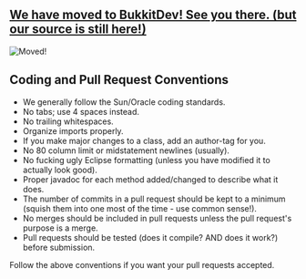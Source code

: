 ## [We have moved to BukkitDev! See you there. (but our source is still here!)](http://dev.bukkit.org/server-mods/bananaspace/pages/)
![Moved!](http://hrblog.typepad.com/.a/6a00d83451c94169e2014e8af539ea970d-800wi)

Coding and Pull Request Conventions
-----------

* We generally follow the Sun/Oracle coding standards.
* No tabs; use 4 spaces instead.
* No trailing whitespaces.
* Organize imports properly.
* If you make major changes to a class, add an author-tag for you.
* No 80 column limit or midstatement newlines (usually).
* No fucking ugly Eclipse formatting (unless you have modified it to actually look good).
* Proper javadoc for each method added/changed to describe what it does.
* The number of commits in a pull request should be kept to a minimum (squish them into one most of the time - use common sense!).
* No merges should be included in pull requests unless the pull request's purpose is a merge.
* Pull requests should be tested (does it compile? AND does it work?) before submission.

Follow the above conventions if you want your pull requests accepted.  